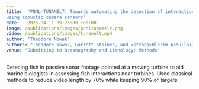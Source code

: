 ```yaml
---
title:  "PNNL-TUNAMELT: Towards automating the detection of interactions with marine energy devices
using acoustic camera sensors"
date:   2025-04-11 09:26:00 +00:00
image: /publications/images/pnnltunamelt.png
video: /publications/images/tunamelt.mp4
author: "Theodore Nowak"
authors: "Theodore Nowak, Garrett Staines, and <strong>Blerim Abdullai</strong>"
venue: "Submitting to Oceanography and Limnology: Methods"
---
```

Detecing fish in passive sonar footage pointed at a moving turbine to aid marine biologists in assessing fish interactions near turbines. Used classical methods to reduce video length by 70% while keeping 90% of targets.
